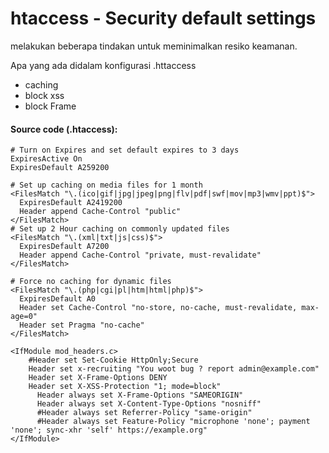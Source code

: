 # htaccess - Security default settings

melakukan beberapa tindakan untuk meminimalkan resiko keamanan.

Apa yang ada didalam konfigurasi .httaccess

- caching
- block xss
- block Frame

#### Source code (.htaccess): 

```
# Turn on Expires and set default expires to 3 days
ExpiresActive On
ExpiresDefault A259200

# Set up caching on media files for 1 month
<FilesMatch "\.(ico|gif|jpg|jpeg|png|flv|pdf|swf|mov|mp3|wmv|ppt)$">
  ExpiresDefault A2419200
  Header append Cache-Control "public"
</FilesMatch>
# Set up 2 Hour caching on commonly updated files
<FilesMatch "\.(xml|txt|js|css)$">
  ExpiresDefault A7200
  Header append Cache-Control "private, must-revalidate"
</FilesMatch>

# Force no caching for dynamic files
<FilesMatch "\.(php|cgi|pl|htm|html|php)$">
  ExpiresDefault A0
  Header set Cache-Control "no-store, no-cache, must-revalidate, max-age=0"
  Header set Pragma "no-cache"
</FilesMatch>

<IfModule mod_headers.c>
    #Header set Set-Cookie HttpOnly;Secure
    Header set x-recruiting "You woot bug ? report admin@example.com"
    Header set X-Frame-Options DENY
    Header set X-XSS-Protection "1; mode=block"
	  Header always set X-Frame-Options "SAMEORIGIN"
	  Header always set X-Content-Type-Options "nosniff"
	  #Header always set Referrer-Policy "same-origin"
	  #Header always set Feature-Policy "microphone 'none'; payment 'none'; sync-xhr 'self' https://example.org"
</IfModule>
```
